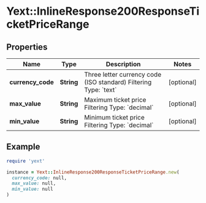 # Yext::InlineResponse200ResponseTicketPriceRange

## Properties

| Name | Type | Description | Notes |
| ---- | ---- | ----------- | ----- |
| **currency_code** | **String** | Three letter currency code (ISO standard)  Filtering Type: &#x60;text&#x60; | [optional] |
| **max_value** | **String** | Maximum ticket price  Filtering Type: &#x60;decimal&#x60; | [optional] |
| **min_value** | **String** | Minimum ticket price  Filtering Type: &#x60;decimal&#x60; | [optional] |

## Example

```ruby
require 'yext'

instance = Yext::InlineResponse200ResponseTicketPriceRange.new(
  currency_code: null,
  max_value: null,
  min_value: null
)
```

